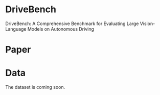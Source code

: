 # DriveBench
DriveBench: A Comprehensive Benchmark for Evaluating Large Vision-Language Models on Autonomous Driving
# Paper

# Data
The dataset is coming soon.
